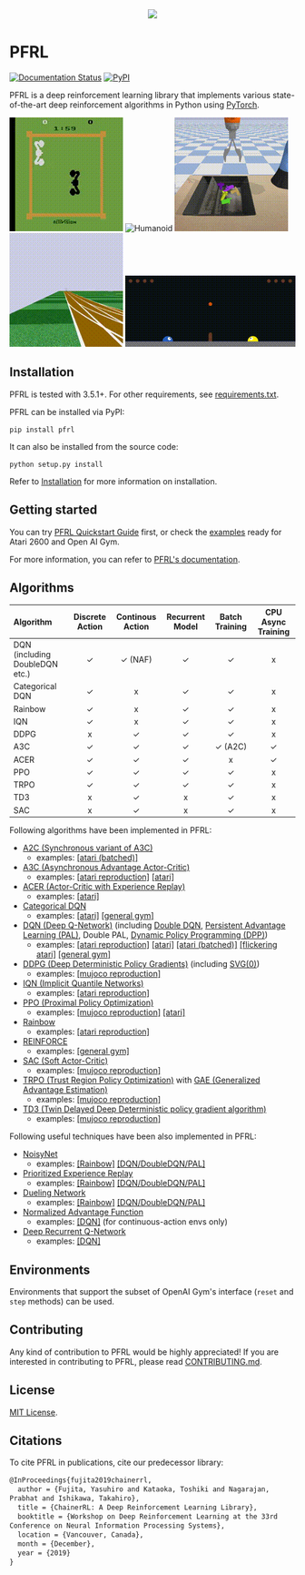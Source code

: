 <div align="center"><img src="https://raw.githubusercontent.com/pfnet/pfrl/master/assets/PFRL.png"/></div>

# PFRL
[![Documentation Status](https://readthedocs.org/projects/pfrl/badge/?version=latest)](http://pfrl.readthedocs.io/en/latest/?badge=latest)
[![PyPI](https://img.shields.io/pypi/v/pfrl.svg)](https://pypi.python.org/pypi/pfrl)

PFRL is a deep reinforcement learning library that implements various state-of-the-art deep reinforcement algorithms in Python using [PyTorch](https://github.com/pytorch/pytorch).

![Boxing](assets/boxing.gif)
![Humanoid](assets/humanoid.gif)
![Grasping](assets/grasping.gif)
![Atlas](examples/atlas/assets/atlas.gif)
![SlimeVolley](examples/slimevolley/assets/slimevolley.gif)

## Installation

PFRL is tested with 3.5.1+. For other requirements, see [requirements.txt](requirements.txt).

PFRL can be installed via PyPI:
```
pip install pfrl
```

It can also be installed from the source code:
```
python setup.py install
```

Refer to [Installation](http://pfrl.readthedocs.io/en/latest/install.html) for more information on installation. 

## Getting started

You can try [PFRL Quickstart Guide](examples/quickstart/quickstart.ipynb) first, or check the [examples](examples) ready for Atari 2600 and Open AI Gym.

For more information, you can refer to [PFRL's documentation](http://pfrl.readthedocs.io/en/latest/index.html).

## Algorithms

| Algorithm | Discrete Action | Continous Action | Recurrent Model | Batch Training | CPU Async Training |
|:----------|:---------------:|:----------------:|:---------------:|:--------------:|:------------------:|
| DQN (including DoubleDQN etc.) | ✓ | ✓ (NAF) | ✓ | ✓ | x |
| Categorical DQN | ✓ | x | ✓ | ✓ | x |
| Rainbow | ✓ | x | ✓ | ✓ | x |
| IQN | ✓ | x | ✓ | ✓ | x |
| DDPG | x | ✓ | ✓ | ✓ | x |
| A3C  | ✓ | ✓ | ✓ | ✓ (A2C) | ✓ |
| ACER | ✓ | ✓ | ✓ | x | ✓ |
| PPO  | ✓ | ✓ | ✓ | ✓ | x |
| TRPO | ✓ | ✓ | ✓ | ✓ | x |
| TD3 | x | ✓ | x | ✓ | x |
| SAC | x | ✓ | x | ✓ | x |

Following algorithms have been implemented in PFRL:
- [A2C (Synchronous variant of A3C)](https://openai.com/blog/baselines-acktr-a2c/)
  - examples: [[atari (batched)]](examples/atari/train_a2c_ale.py)
- [A3C (Asynchronous Advantage Actor-Critic)](https://arxiv.org/abs/1602.01783)
  - examples: [[atari reproduction]](examples/atari/reproduction/a3c) [[atari]](examples/atari/train_a3c_ale.py)
- [ACER (Actor-Critic with Experience Replay)](https://arxiv.org/abs/1611.01224)
  - examples: [[atari]](examples/atari/train_acer_ale.py)
- [Categorical DQN](https://arxiv.org/abs/1707.06887)
  - examples: [[atari]](examples/atari/train_categorical_dqn_ale.py) [[general gym]](examples/gym/train_categorical_dqn_gym.py)
- [DQN (Deep Q-Network)](https://storage.googleapis.com/deepmind-media/dqn/DQNNaturePaper.pdf) (including [Double DQN](https://arxiv.org/abs/1509.06461), [Persistent Advantage Learning (PAL)](https://arxiv.org/abs/1512.04860), Double PAL, [Dynamic Policy Programming (DPP)](http://www.jmlr.org/papers/volume13/azar12a/azar12a.pdf))
  - examples: [[atari reproduction]](examples/atari/reproduction/dqn) [[atari]](examples/atari/train_dqn_ale.py) [[atari (batched)]](examples/atari/train_dqn_batch_ale.py) [[flickering atari]](examples/atari/train_drqn_ale.py) [[general gym]](examples/gym/train_dqn_gym.py)
- [DDPG (Deep Deterministic Policy Gradients)](https://arxiv.org/abs/1509.02971) (including [SVG(0)](https://arxiv.org/abs/1510.09142))
  - examples: [[mujoco reproduction]](examples/mujoco/reproduction/ddpg)
- [IQN (Implicit Quantile Networks)](https://arxiv.org/abs/1806.06923)
  - examples: [[atari reproduction]](examples/atari/reproduction/iqn)
- [PPO (Proximal Policy Optimization)](https://arxiv.org/abs/1707.06347)
  - examples: [[mujoco reproduction]](examples/mujoco/reproduction/ppo) [[atari]](examples/atari/train_ppo_ale.py)
- [Rainbow](https://arxiv.org/abs/1710.02298)
  - examples: [[atari reproduction]](examples/atari/reproduction/rainbow)
- [REINFORCE](http://www-anw.cs.umass.edu/~barto/courses/cs687/williams92simple.pdf)
  - examples: [[general gym]](examples/gym/train_reinforce_gym.py)
- [SAC (Soft Actor-Critic)](https://arxiv.org/abs/1812.05905)
  - examples: [[mujoco reproduction]](examples/mujoco/reproduction/soft_actor_critic)
- [TRPO (Trust Region Policy Optimization)](https://arxiv.org/abs/1502.05477) with [GAE (Generalized Advantage Estimation)](https://arxiv.org/abs/1506.02438)
  - examples: [[mujoco reproduction]](examples/mujoco/reproduction/trpo)
- [TD3 (Twin Delayed Deep Deterministic policy gradient algorithm)](https://arxiv.org/abs/1802.09477)
  - examples: [[mujoco reproduction]](examples/mujoco/reproduction/td3)

Following useful techniques have been also implemented in PFRL:
- [NoisyNet](https://arxiv.org/abs/1706.10295)
  - examples: [[Rainbow]](examples/atari/reproduction/rainbow) [[DQN/DoubleDQN/PAL]](examples/atari/train_dqn_ale.py)
- [Prioritized Experience Replay](https://arxiv.org/abs/1511.05952)
  - examples: [[Rainbow]](examples/atari/reproduction/rainbow) [[DQN/DoubleDQN/PAL]](examples/atari/train_dqn_ale.py)
- [Dueling Network](https://arxiv.org/abs/1511.06581)
  - examples: [[Rainbow]](examples/atari/reproduction/rainbow) [[DQN/DoubleDQN/PAL]](examples/atari/train_dqn_ale.py)
- [Normalized Advantage Function](https://arxiv.org/abs/1603.00748)
  - examples: [[DQN]](examples/gym/train_dqn_gym.py) (for continuous-action envs only)
- [Deep Recurrent Q-Network](https://arxiv.org/abs/1507.06527)
  - examples: [[DQN]](examples/atari/train_drqn_ale.py)


## Environments

Environments that support the subset of OpenAI Gym's interface (`reset` and `step` methods) can be used.

## Contributing

Any kind of contribution to PFRL would be highly appreciated! If you are interested in contributing to PFRL, please read [CONTRIBUTING.md](CONTRIBUTING.md).

## License

[MIT License](LICENSE).

## Citations

To cite PFRL in publications, cite our predecessor library:

```
@InProceedings{fujita2019chainerrl,
  author = {Fujita, Yasuhiro and Kataoka, Toshiki and Nagarajan, Prabhat and Ishikawa, Takahiro},
  title = {ChainerRL: A Deep Reinforcement Learning Library},
  booktitle = {Workshop on Deep Reinforcement Learning at the 33rd Conference on Neural Information Processing Systems},
  location = {Vancouver, Canada},
  month = {December},
  year = {2019}
}
```
